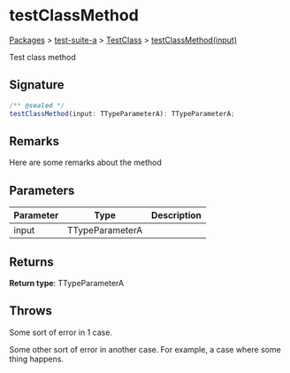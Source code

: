 # testClassMethod

[Packages](/) > [test-suite-a](/test-suite-a/) > [TestClass](/test-suite-a/testclass-class/) > [testClassMethod(input)](/test-suite-a/testclass-class/testclassmethod-method)

Test class method

<a id="testclassmethod-signature"></a>

## Signature

```typescript
/** @sealed */
testClassMethod(input: TTypeParameterA): TTypeParameterA;
```

<a id="testclassmethod-remarks"></a>

## Remarks

Here are some remarks about the method

<a id="testclassmethod-parameters"></a>

## Parameters

| Parameter | Type | Description |
| - | - | - |
| input | TTypeParameterA | |

<a id="testclassmethod-returns"></a>

## Returns

**Return type**: TTypeParameterA

<a id="testclassmethod-throws"></a>

## Throws

Some sort of error in 1 case.

Some other sort of error in another case. For example, a case where some thing happens.
